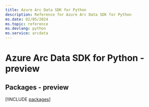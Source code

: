 ```yaml
---
title: Azure Arc Data SDK for Python
description: Reference for Azure Arc Data SDK for Python
ms.date: 02/05/2024
ms.topic: reference
ms.devlang: python
ms.service: arcdata
---
```

# Azure Arc Data SDK for Python - preview
## Packages - preview
[!INCLUDE [packages](arc-data-index.md)]